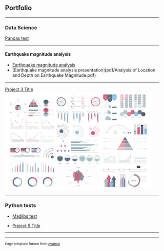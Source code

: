 ## Portfolio

---

### Data Science 

[Pandas test](/pandas.md)

---
#### Earthquake magnitude analysis

- [Earthquake magnitude analysis](https://github.com/Arch-Devlin/Assignments/blob/755b249a757ee854f09fcbc9bfa28e48e2091358/test.ipynb)
- [Earthquake magnitude analysis presentation](pdf/Analysis of Location and Depth on Earthquake Magnitude.pdf)


---
[Project 3 Title](http://example.com/)
<img src="images/dummy_thumbnail.jpg?raw=true"/>

---

### Python tests

- [Madlibs test](/madlibs.md)

- [Project 5 Title](http://example.com/)

---




---
<p style="font-size:11px">Page template forked from <a href="https://github.com/evanca/quick-portfolio">evanca</a></p>
<!-- Remove above link if you don't want to attibute -->

